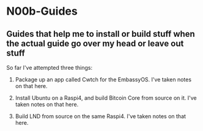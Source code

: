 # N00b-Guides
## Guides that help me to install or build stuff when the actual guide go over my head or leave out stuff

So far I've attempted three things:

1) Package up an app called Cwtch for the EmbassyOS. I've taken notes on that here.

2) Install Ubuntu on a Raspi4, and build Bitcoin Core from source on it. I've taken notes on that here.

3) Build LND from source on the same Raspi4. I've taken notes on that here.